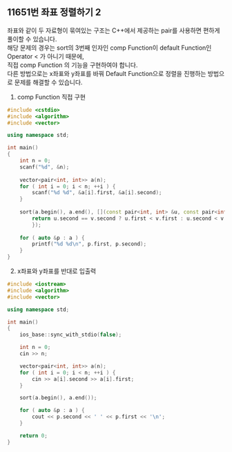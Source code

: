 11651번 좌표 정렬하기 2
-------------------

좌표와 같이 두 자료형이 묶여있는 구조는 C++에서 제공하는 pair를 사용하면 편하게 풀이할 수 있습니다.  
해당 문제의 경우는 sort의 3번째 인자인 comp Function이 default Function인 Operator < 가 아니기 때문에,  
직접 comp Function 의 기능을 구현하여야 합니다.  
다른 방법으로는 x좌표와 y좌표를 바꿔 Default Function으로 정렬을 진행하는 방법으로 문제를 해결할 수 있습니다.  

1. comp Function 직접 구현

~~~ cpp
#include <cstdio>
#include <algorithm>
#include <vector>

using namespace std;

int main()
{
    int n = 0;
    scanf("%d", &n);
    
    vector<pair<int, int>> a(n);
    for ( int i = 0; i < n; ++i ) {
        scanf("%d %d", &a[i].first, &a[i].second);
    }
    
    sort(a.begin(), a.end(), [](const pair<int, int> &u, const pair<int, int> &v) {
        return u.second == v.second ? u.first < v.first : u.second < v.second; 
        });
    
    for ( auto &p : a ) {
        printf("%d %d\n", p.first, p.second);
    }
}
~~~

2. x좌표와 y좌표를 반대로 입출력

~~~ cpp
#include <iostream>
#include <algorithm>
#include <vector>

using namespace std;

int main()
{
    ios_base::sync_with_stdio(false);

    int n = 0;
    cin >> n;

    vector<pair<int, int>> a(n);
    for ( int i = 0; i < n; ++i ) {
        cin >> a[i].second >> a[i].first;
    }

    sort(a.begin(), a.end());

    for ( auto &p : a ) {
        cout << p.second << ' ' << p.first << '\n';
    }

    return 0;
}
~~~